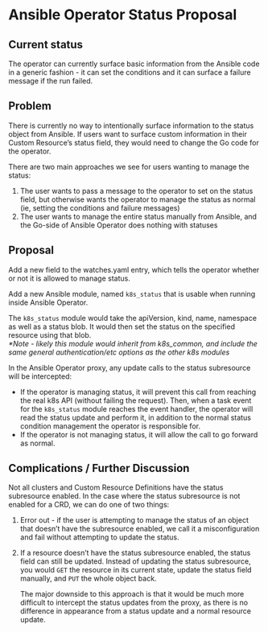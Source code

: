 # Ansible Operator Status Proposal


## Current status
The operator can currently surface basic information from the Ansible code in a generic fashion - it can set the conditions and it can surface a failure message if the run failed.

## Problem

There is currently no way to intentionally surface information to the status object from Ansible. If users want to surface custom information in their Custom Resource’s status field, they would need to change the Go code for the operator.

There are two main approaches we see for users wanting to manage the status:

1. The user wants to pass a message to the operator to set on the status field, but otherwise wants the operator to manage the status as normal (ie, setting the conditions and failure messages)
2. The user wants to manage the entire status manually from Ansible, and the Go-side of Ansible Operator does nothing with statuses


## Proposal

Add a new field to the watches.yaml entry, which tells the operator whether or not it is allowed to manage status.

Add a new Ansible module, named `k8s_status` that is usable when running inside Ansible Operator.

The `k8s_status` module would take the apiVersion, kind, name, namespace as well as a status blob. It would then set the status on the specified resource using that blob.\
_**Note - likely this module would inherit from k8s_common, and include the same general authentication/etc options as the other k8s modules*_

In the Ansible Operator proxy, any update calls to the status subresource will be intercepted:

- If the operator is managing status, it will prevent this call from reaching the real k8s API (without failing the request). Then, when a task event for the `k8s_status` module reaches the event handler, the operator will read the status update and perform it, in addition to the normal status condition management the operator is responsible for.
- If the operator is not managing status, it will allow the call to go forward as normal.


## Complications / Further Discussion

Not all clusters and Custom Resource Definitions have the status subresource enabled. In the case where the status subresource is not enabled for a CRD, we can do one of two things:

1. Error out - if the user is attempting to manage the status of an object that doesn’t have the subresource enabled, we call it a misconfiguration and fail without attempting to update the status.
2. If a resource doesn’t have the status subresource enabled, the status field can still be updated. Instead of updating the status subresource, you would `GET` the resource in its current state, update the status field manually, and `PUT` the whole object back. 

    The major downside to this approach is that it would be much more difficult to intercept the status updates from the proxy, as there is no difference in appearance from a status update and a normal resource update.
